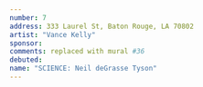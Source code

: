```yaml
---
number: 7
address: 333 Laurel St, Baton Rouge, LA 70802
artist: "Vance Kelly"
sponsor:
comments: replaced with mural #36
debuted:
name: "SCIENCE: Neil deGrasse Tyson"
---
```


